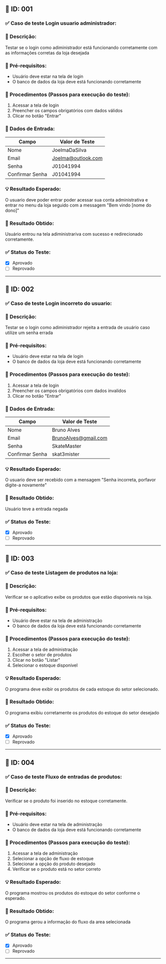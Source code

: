 ## 🧪 ID: 001

### ✅ Caso de teste Login usuario administrador:


### 🎯 Descrição:
Testar se o login como adiministrador está funcionando corretamente com as informações corretas da loja desejada

### 🧰 Pré-requisitos:
- Usuário deve estar na tela de login
- O banco de dados da loja deve está funcionando corretamente

### 📝 Procedimentos (Passos para execução do teste):
1. Acessar a tela de login
2. Preencher os campos obrigatórios com dados válidos
3. Clicar no botão "Entrar"

### 🧾 Dados de Entrada:
| Campo            | Valor de Teste        |
|------------------|------------------------|
| Nome             | JoelmaDaSilva          |
| Email            | Joelma@outlook.com         |
| Senha            | J01041994               |
| Confirmar Senha  | J01041994                |

### 💡 Resultado Esperado:
O usuario deve poder entrar poder acessar sua conta administrativa e entrar no menu da loja seguido com a messagem "Bem vindo [nome do dono]"

### 📌 Resultado Obtido:
Usuário entrou na tela adiministrariva com sucesso e redirecionado corretamente.

### ✅ Status do Teste:
- [x] Aprovado
- [ ] Reprovado

---

## 🧪 ID: 002

### ✅ Caso de teste Login incorreto do usuario:


### 🎯 Descrição:
Testar se o login como adiministrador rejeita a entrada de usuário caso utilize um senha errada

### 🧰 Pré-requisitos:
- Usuário deve estar na tela de login
- O banco de dados da loja deve está funcionando corretamente

### 📝 Procedimentos (Passos para execução do teste):
1. Acessar a tela de login
2. Preencher os campos obrigatórios com dados invalidos
3. Clicar no botão "Entrar"

### 🧾 Dados de Entrada:
| Campo            | Valor de Teste        |
|------------------|------------------------|
| Nome             | Bruno Alves         |
| Email            | BrunoAlves@gmail.com         |
| Senha            | SkateMaster               |
| Confirmar Senha  | skat3mister                |

### 💡 Resultado Esperado:
O usuario deve ser recebido com a mensagem "Senha incorreta, porfavor digite-a novamente"

### 📌 Resultado Obtido:
Usuário teve a entrada negada
### ✅ Status do Teste:
- [x] Aprovado
- [ ] Reprovado

---

## 🧪 ID: 003

### ✅ Caso de teste Listagem de produtos na loja:


### 🎯 Descrição:
Verificar se o aplicativo exibe os produtos que estão disponiveis na loja.

### 🧰 Pré-requisitos:
- Usuário deve estar na tela de administração
- O banco de dados da loja deve está funcionando corretamente

### 📝 Procedimentos (Passos para execução do teste):
1. Acessar a tela de administração
2. Escolher o setor de produtos
3. Clicar no botão "Listar"
4. Selecionar o estoque disponivel


### 💡 Resultado Esperado:
O programa deve exibir os produtos de cada estoque do setor selecionado.

### 📌 Resultado Obtido:
O programa exibiu corretamente os produtos do estoque do setor desejado
### ✅ Status do Teste:
- [x] Aprovado
- [ ] Reprovado

---
## 🧪 ID: 004

### ✅ Caso de teste Fluxo de entradas de produtos:


### 🎯 Descrição:
Verificar se o produto foi inserido no estoque corretamente.

### 🧰 Pré-requisitos:

- Usuário deve estar na tela de administração
- O banco de dados da loja deve está funcionando corretamente

### 📝 Procedimentos (Passos para execução do teste):
1. Acessar a tela de administração
2. Selecionar a opção de fluxo de estoque
3. Selecionar a opção do produto desejado
4. Verificar se o produto está no setor correto



### 💡 Resultado Esperado:
O programa mostrou os produtos do estoque do setor conforme o esperado.

### 📌 Resultado Obtido:
O programa gerou a informação do fluxo da area selecionada

### ✅ Status do Teste:
- [x] Aprovado
- [ ] Reprovado

---

